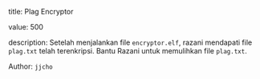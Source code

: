 title: Plag Encryptor

value: 500

description: Setelah menjalankan file `encryptor.elf`, razani mendapati file `plag.txt` telah terenkripsi. Bantu Razani untuk memulihkan file `plag.txt`.

Author: `jjcho`

